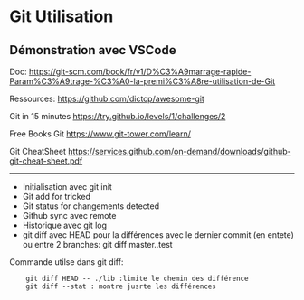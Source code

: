 # Git Utilisation

## Démonstration avec VSCode

Doc: https://git-scm.com/book/fr/v1/D%C3%A9marrage-rapide-Param%C3%A9trage-%C3%A0-la-premi%C3%A8re-utilisation-de-Git

Ressources:
https://github.com/dictcp/awesome-git


Git in 15 minutes
https://try.github.io/levels/1/challenges/2

Free Books Git
https://www.git-tower.com/learn/

Git CheatSheet
https://services.github.com/on-demand/downloads/github-git-cheat-sheet.pdf


------------------------------------------------------------------------------------------------------

+ Initialisation avec git init
+ Git add for tricked
+ Git status for changements detected
+ Github sync avec remote
+ Historique avec git log
+ git diff avec HEAD pour la différences avec le dernier commit (en entete) ou entre 2 branches: git diff master..test

Commande utilse dans git diff:
```
    git diff HEAD -- ./lib :limite le chemin des différence
    git diff --stat : montre jusrte les différences
```
